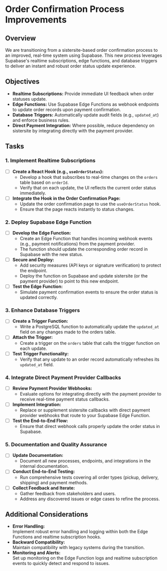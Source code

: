 # Order Confirmation Process Improvements

## Overview

We are transitioning from a sistersite-based order confirmation process to an improved, real-time system using Supabase. This new process leverages Supabase's realtime subscriptions, edge functions, and database triggers to deliver an instant and robust order status update experience.

## Objectives

- **Realtime Subscriptions:** Provide immediate UI feedback when order statuses update.
- **Edge Functions:** Use Supabase Edge Functions as webhook endpoints to update order records upon payment confirmation.
- **Database Triggers:** Automatically update audit fields (e.g., `updated_at`) and enforce business rules.
- **Direct Payment Integration:** Where possible, reduce dependency on sistersite by integrating directly with the payment provider.

## Tasks

### 1. Implement Realtime Subscriptions

- [ ] **Create a React Hook (e.g., `useOrderStatus`):**
  - Develop a hook that subscribes to real-time changes on the `orders` table based on `orderId`.
  - Verify that on each update, the UI reflects the current order status immediately.
- [ ] **Integrate the Hook in the Order Confirmation Page:**
  - Update the order confirmation page to use the `useOrderStatus` hook.
  - Ensure that the page reacts instantly to status changes.

### 2. Deploy Supabase Edge Function

- [ ] **Develop the Edge Function:**
  - Create an Edge Function that handles incoming webhook events (e.g., payment notifications) from the payment provider.
  - The function should update the corresponding order record in Supabase with the new status.
- [ ] **Secure and Deploy:**
  - Add security measures (API keys or signature verification) to protect the endpoint.
  - Deploy the function on Supabase and update sistersite (or the payment provider) to point to this new endpoint.
- [ ] **Test the Edge Function:**
  - Simulate payment confirmation events to ensure the order status is updated correctly.

### 3. Enhance Database Triggers

- [ ] **Create a Trigger Function:**
  - Write a PostgreSQL function to automatically update the `updated_at` field on any changes made to the orders table.
- [ ] **Attach the Trigger:**
  - Create a trigger on the `orders` table that calls the trigger function on each update.
- [ ] **Test Trigger Functionality:**
  - Verify that any update to an order record automatically refreshes its `updated_at` field.

### 4. Integrate Direct Payment Provider Callbacks

- [ ] **Review Payment Provider Webhooks:**
  - Evaluate options for integrating directly with the payment provider to receive real-time payment status callbacks.
- [ ] **Implement Integration:**
  - Replace or supplement sistersite callbacks with direct payment provider webhooks that route to your Supabase Edge Function.
- [ ] **Test the End-to-End Flow:**
  - Ensure that direct webhook calls properly update the order status in Supabase.

### 5. Documentation and Quality Assurance

- [ ] **Update Documentation:**
  - Document all new processes, endpoints, and integrations in the internal documentation.
- [ ] **Conduct End-to-End Testing:**
  - Run comprehensive tests covering all order types (pickup, delivery, shipping) and payment methods.
- [ ] **Collect Feedback and Iterate:**
  - Gather feedback from stakeholders and users.
  - Address any discovered issues or edge cases to refine the process.

## Additional Considerations

- **Error Handling:**  
  Implement robust error handling and logging within both the Edge Functions and realtime subscription hooks.
- **Backward Compatibility:**  
  Maintain compatibility with legacy systems during the transition.
- **Monitoring and Alerts:**  
  Set up monitoring on the Edge Function logs and realtime subscription events to quickly detect and respond to issues.
